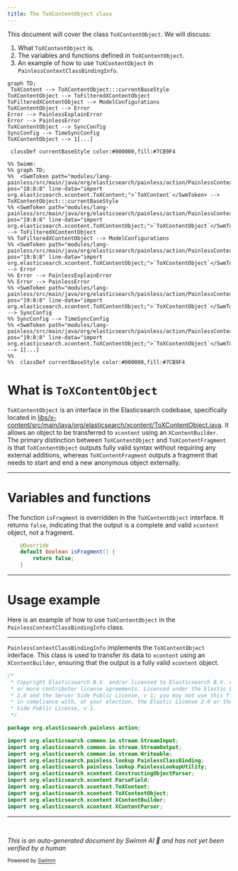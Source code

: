 ```yaml
---
title: The ToXContentObject class
---
```

This document will cover the class <SwmToken path="modules/lang-painless/src/main/java/org/elasticsearch/painless/action/PainlessContextClassBindingInfo.java" pos="19:8:8" line-data="import org.elasticsearch.xcontent.ToXContentObject;">`ToXContentObject`</SwmToken>. We will discuss:

1. What <SwmToken path="modules/lang-painless/src/main/java/org/elasticsearch/painless/action/PainlessContextClassBindingInfo.java" pos="19:8:8" line-data="import org.elasticsearch.xcontent.ToXContentObject;">`ToXContentObject`</SwmToken> is.
2. The variables and functions defined in <SwmToken path="modules/lang-painless/src/main/java/org/elasticsearch/painless/action/PainlessContextClassBindingInfo.java" pos="19:8:8" line-data="import org.elasticsearch.xcontent.ToXContentObject;">`ToXContentObject`</SwmToken>.
3. An example of how to use <SwmToken path="modules/lang-painless/src/main/java/org/elasticsearch/painless/action/PainlessContextClassBindingInfo.java" pos="19:8:8" line-data="import org.elasticsearch.xcontent.ToXContentObject;">`ToXContentObject`</SwmToken> in <SwmToken path="modules/lang-painless/src/main/java/org/elasticsearch/painless/action/PainlessContextClassBindingInfo.java" pos="29:4:4" line-data="public class PainlessContextClassBindingInfo implements Writeable, ToXContentObject {">`PainlessContextClassBindingInfo`</SwmToken>.

```mermaid
graph TD;
 ToXContent --> ToXContentObject:::currentBaseStyle
ToXContentObject --> ToFilteredXContentObject
ToFilteredXContentObject --> ModelConfigurations
ToXContentObject --> Error
Error --> PainlessExplainError
Error --> PainlessError
ToXContentObject --> SyncConfig
SyncConfig --> TimeSyncConfig
ToXContentObject --> 1[...]

 classDef currentBaseStyle color:#000000,fill:#7CB9F4

%% Swimm:
%% graph TD;
%%  <SwmToken path="modules/lang-painless/src/main/java/org/elasticsearch/painless/action/PainlessContextClassBindingInfo.java" pos="18:8:8" line-data="import org.elasticsearch.xcontent.ToXContent;">`ToXContent`</SwmToken> --> ToXContentObject:::currentBaseStyle
%% <SwmToken path="modules/lang-painless/src/main/java/org/elasticsearch/painless/action/PainlessContextClassBindingInfo.java" pos="19:8:8" line-data="import org.elasticsearch.xcontent.ToXContentObject;">`ToXContentObject`</SwmToken> --> ToFilteredXContentObject
%% ToFilteredXContentObject --> ModelConfigurations
%% <SwmToken path="modules/lang-painless/src/main/java/org/elasticsearch/painless/action/PainlessContextClassBindingInfo.java" pos="19:8:8" line-data="import org.elasticsearch.xcontent.ToXContentObject;">`ToXContentObject`</SwmToken> --> Error
%% Error --> PainlessExplainError
%% Error --> PainlessError
%% <SwmToken path="modules/lang-painless/src/main/java/org/elasticsearch/painless/action/PainlessContextClassBindingInfo.java" pos="19:8:8" line-data="import org.elasticsearch.xcontent.ToXContentObject;">`ToXContentObject`</SwmToken> --> SyncConfig
%% SyncConfig --> TimeSyncConfig
%% <SwmToken path="modules/lang-painless/src/main/java/org/elasticsearch/painless/action/PainlessContextClassBindingInfo.java" pos="19:8:8" line-data="import org.elasticsearch.xcontent.ToXContentObject;">`ToXContentObject`</SwmToken> --> 1[...]
%% 
%%  classDef currentBaseStyle color:#000000,fill:#7CB9F4
```

# What is <SwmToken path="modules/lang-painless/src/main/java/org/elasticsearch/painless/action/PainlessContextClassBindingInfo.java" pos="19:8:8" line-data="import org.elasticsearch.xcontent.ToXContentObject;">`ToXContentObject`</SwmToken>

<SwmToken path="modules/lang-painless/src/main/java/org/elasticsearch/painless/action/PainlessContextClassBindingInfo.java" pos="19:8:8" line-data="import org.elasticsearch.xcontent.ToXContentObject;">`ToXContentObject`</SwmToken> is an interface in the Elasticsearch codebase, specifically located in <SwmPath>[libs/x-content/src/main/java/org/elasticsearch/xcontent/ToXContentObject.java](libs/x-content/src/main/java/org/elasticsearch/xcontent/ToXContentObject.java)</SwmPath>. It allows an object to be transferred to <SwmToken path="modules/lang-painless/src/main/java/org/elasticsearch/painless/action/PainlessContextClassBindingInfo.java" pos="16:6:6" line-data="import org.elasticsearch.xcontent.ConstructingObjectParser;">`xcontent`</SwmToken> using an <SwmToken path="modules/lang-painless/src/main/java/org/elasticsearch/painless/action/PainlessContextClassBindingInfo.java" pos="20:8:8" line-data="import org.elasticsearch.xcontent.XContentBuilder;">`XContentBuilder`</SwmToken>. The primary distinction between <SwmToken path="modules/lang-painless/src/main/java/org/elasticsearch/painless/action/PainlessContextClassBindingInfo.java" pos="19:8:8" line-data="import org.elasticsearch.xcontent.ToXContentObject;">`ToXContentObject`</SwmToken> and <SwmToken path="libs/x-content/src/main/java/org/elasticsearch/xcontent/ToXContentObject.java" pos="13:21:21" line-data=" * {@link XContentBuilder}. The difference between {@link ToXContentFragment}">`ToXContentFragment`</SwmToken> is that <SwmToken path="modules/lang-painless/src/main/java/org/elasticsearch/painless/action/PainlessContextClassBindingInfo.java" pos="19:8:8" line-data="import org.elasticsearch.xcontent.ToXContentObject;">`ToXContentObject`</SwmToken> outputs fully valid syntax without requiring any external additions, whereas <SwmToken path="libs/x-content/src/main/java/org/elasticsearch/xcontent/ToXContentObject.java" pos="13:21:21" line-data=" * {@link XContentBuilder}. The difference between {@link ToXContentFragment}">`ToXContentFragment`</SwmToken> outputs a fragment that needs to start and end a new anonymous object externally.

<SwmSnippet path="/libs/x-content/src/main/java/org/elasticsearch/xcontent/ToXContentObject.java" line="21">

---

# Variables and functions

The function <SwmToken path="libs/x-content/src/main/java/org/elasticsearch/xcontent/ToXContentObject.java" pos="22:5:5" line-data="    default boolean isFragment() {">`isFragment`</SwmToken> is overridden in the <SwmToken path="modules/lang-painless/src/main/java/org/elasticsearch/painless/action/PainlessContextClassBindingInfo.java" pos="19:8:8" line-data="import org.elasticsearch.xcontent.ToXContentObject;">`ToXContentObject`</SwmToken> interface. It returns `false`, indicating that the output is a complete and valid <SwmToken path="modules/lang-painless/src/main/java/org/elasticsearch/painless/action/PainlessContextClassBindingInfo.java" pos="16:6:6" line-data="import org.elasticsearch.xcontent.ConstructingObjectParser;">`xcontent`</SwmToken> object, not a fragment.

```java
    @Override
    default boolean isFragment() {
        return false;
    }
```

---

</SwmSnippet>

# Usage example

Here is an example of how to use <SwmToken path="modules/lang-painless/src/main/java/org/elasticsearch/painless/action/PainlessContextClassBindingInfo.java" pos="19:8:8" line-data="import org.elasticsearch.xcontent.ToXContentObject;">`ToXContentObject`</SwmToken> in the <SwmToken path="modules/lang-painless/src/main/java/org/elasticsearch/painless/action/PainlessContextClassBindingInfo.java" pos="29:4:4" line-data="public class PainlessContextClassBindingInfo implements Writeable, ToXContentObject {">`PainlessContextClassBindingInfo`</SwmToken> class.

<SwmSnippet path="/modules/lang-painless/src/main/java/org/elasticsearch/painless/action/PainlessContextClassBindingInfo.java" line="1">

---

<SwmToken path="modules/lang-painless/src/main/java/org/elasticsearch/painless/action/PainlessContextClassBindingInfo.java" pos="29:4:4" line-data="public class PainlessContextClassBindingInfo implements Writeable, ToXContentObject {">`PainlessContextClassBindingInfo`</SwmToken> implements the <SwmToken path="modules/lang-painless/src/main/java/org/elasticsearch/painless/action/PainlessContextClassBindingInfo.java" pos="19:8:8" line-data="import org.elasticsearch.xcontent.ToXContentObject;">`ToXContentObject`</SwmToken> interface. This class is used to transfer its data to <SwmToken path="modules/lang-painless/src/main/java/org/elasticsearch/painless/action/PainlessContextClassBindingInfo.java" pos="16:6:6" line-data="import org.elasticsearch.xcontent.ConstructingObjectParser;">`xcontent`</SwmToken> using an <SwmToken path="modules/lang-painless/src/main/java/org/elasticsearch/painless/action/PainlessContextClassBindingInfo.java" pos="20:8:8" line-data="import org.elasticsearch.xcontent.XContentBuilder;">`XContentBuilder`</SwmToken>, ensuring that the output is a fully valid <SwmToken path="modules/lang-painless/src/main/java/org/elasticsearch/painless/action/PainlessContextClassBindingInfo.java" pos="16:6:6" line-data="import org.elasticsearch.xcontent.ConstructingObjectParser;">`xcontent`</SwmToken> object.

```java
/*
 * Copyright Elasticsearch B.V. and/or licensed to Elasticsearch B.V. under one
 * or more contributor license agreements. Licensed under the Elastic License
 * 2.0 and the Server Side Public License, v 1; you may not use this file except
 * in compliance with, at your election, the Elastic License 2.0 or the Server
 * Side Public License, v 1.
 */

package org.elasticsearch.painless.action;

import org.elasticsearch.common.io.stream.StreamInput;
import org.elasticsearch.common.io.stream.StreamOutput;
import org.elasticsearch.common.io.stream.Writeable;
import org.elasticsearch.painless.lookup.PainlessClassBinding;
import org.elasticsearch.painless.lookup.PainlessLookupUtility;
import org.elasticsearch.xcontent.ConstructingObjectParser;
import org.elasticsearch.xcontent.ParseField;
import org.elasticsearch.xcontent.ToXContent;
import org.elasticsearch.xcontent.ToXContentObject;
import org.elasticsearch.xcontent.XContentBuilder;
import org.elasticsearch.xcontent.XContentParser;
```

---

</SwmSnippet>

&nbsp;

*This is an auto-generated document by Swimm AI 🌊 and has not yet been verified by a human*

<SwmMeta version="3.0.0" repo-id="Z2l0aHViJTNBJTNBZWxhc3RpY3NlYXJjaCUzQSUzQVN3aW1tLURlbW8=" repo-name="elasticsearch" doc-type="general-class"><sup>Powered by [Swimm](/)</sup></SwmMeta>
